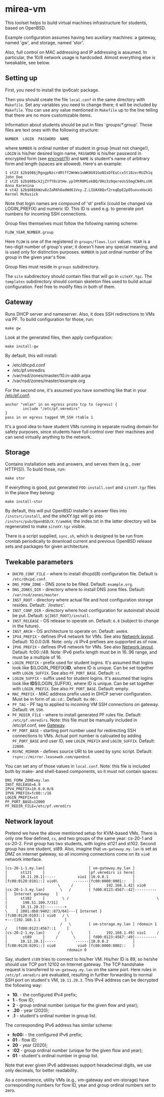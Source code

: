 # mirea-vm

This toolset helps to build virtual machines infrastructure
for students, based on OpenBSD.

Example configuration assumes having two auxiliary machines:
a gateway, named 'gw', and storage, named 'stor'.

Also, full control on MAC addressing and IP addressing is assumed.
In particular, the 10/8 network usage is hardcoded.
Almost everything else is tweakable, see below.

## Setting up

First, you need to install the ipv6calc package.

Then you should create the file `local.conf` in the same directory with `Makefile`.
Set any variables you need to change there; it will be included by `Makefile`.
You can use any value mentioned in `Makefile` up to the line
telling that there are no more customizable items.

Information about students should be put in files `groups/*.group'.
Those files are text ones with the following structure:

	NUMBER  LOGIN  PASSWORD  NAME

where `NUMBER` is ordinal number of student in group (must not change!),
`LOGIN` is his/her desired login name, `PASSWORD` is his/her password
in encrypted form (see [encrypt\(1\)](https://man.openbsd.org/encrypt.1))
and `NAME` is student's name of arbitrary form and length (spaces are allowed).
Here's an example:

	1 st23 $2b$08$jRgogpNzcr4Rtff2WnWx1uWK0G91GoNIxDfEuCcx5t18zxrRUZh1q John Doe
	2 st25 $2b$08$ck2jZYfY8cUtHe.yplMtROMiokBQ/9Hz3z9qereUsSSmgCN4hLsVK Anna Karenina
	4 st42 $2b$08$kWzw8zZaR6hOadWd61Vxy.Z.LIUAX8Qvf2reqDpE2pO5uovxHacAS Kernel McKusick

Note that login names are compound of 'st' prefix (could be changed via LOGIN_PREFIX)
and numeric ID. This ID is used e.g. to generate port numbers for incoming SSH connections.

Group files themselves must follow the following naming scheme:

	FLOW_YEAR_NUMBER.group

Here `FLOW` is one of the registered in `groups/flows.list` values.
`YEAR` is a two-digit number of group's year; it doesn't have any special meaning, and is used
only for distinction purposes.
`NUMBER` is just ordinal number of the group in the given year's flow.

Group files must reside in `groups` subdirectory.

The `site` subdirectory should contain files that will go in `siteXY.tgz`.
The `templates` subdirectory should contain skeleton files used to build actual configuration.
Feel free to modify files in both of them.

## Gateway

Runs DHCP server and nameserver. Also, it does SSH redirections to VMs via PF.
To build configuration for those, run:

	make gw

Look at the generated files, then apply configuration:

	make install-gw

By default, this will install:

* /etc/dhcpd.conf
* /etc/pf.vmredirs
* /var/nsd/zones/master/10.in-addr.arpa
* /var/nsd/zones/master/example.org

For the second one, it's assumed you have something like that in your
[/etc/pf.conf](https://man.openbsd.org/pf.conf.5):

	anchor "vmlan" in on egress proto tcp to (egress) {
	        include "/etc/pf.vmredirs"
	}
	pass in on egress tagged VM_SSH rtable 1

It's a good idea to have student VMs running in separate routing domain for safety purposes,
since students have full control over their machines and can send virtually anything to the network.

## Storage

Contains installation sets and answers, and serves them (e.g., over HTTP(S)).
To build those, run:

	make stor

If everything is good, put generated `FOO-install.conf` and `siteXY.tgz`
files in the place they belong:

	make install-stor

By default, this will put OpenBSD installer's answer files into `/instsrc/install`,
and the siteXY.tgz will go into `/instsrc/pub/OpenBSD/X.Y/amd64`; the index.txt
in the latter directory will be regenerated to make `siteXY.tgz` visible.

There is a script supplied, `sync.sh`, which is designed to be run from crontab
periodically to download current and previous OpenBSD release sets and packages
for given architecture.

## Twekable parameters

* `DHCPD_CONF_FILE` - where to install dhcpd(8) configuration file. Default is `/etc/dhcpd.conf`.
* `DNS_FORW_ZONE` - DNS zone to be filled. Default: `example.org`.
* `DNS_ZONES_DIR` - directory where to install DNS zone files. Default: `/var/nsd/zones/master`.
* `INST_ROOT` - directory where actual file and host configuration storage resides. Default: `/instsrc'.
* `INST_CONF_DIR` - directory where host configuration for autoinstall should be put. Default: `${INST_ROOT}/install`.
* `INST_RELEASE` - OS release to operate on. Default: `6.8` (subject to change in the future).
* `INST_ARCH` - OS architecture to operate on. Default: `amd64`.
* `IPV4_PREFIX` - defines IPv4 network for VMs. See also [Network layout](#Network%20layout). Default: 10.0.0.0/8. Note: only `/8` IPv4 prefixes are supported as of now.
* `IPV6_PREFIX` - defines IPv6 network for VMs. See also [Network layout](#Network%20layout). Default: fc00::/48. Note: IPv6 prefix length must be in 16..96 range, and must be a multiple of 16.
* `LOGIN_PREFIX` - prefix used for student logins. It's assumed that logins look like ${LOGIN_PREFIX}**ID**, where ID is unique. Can be set together with `LOGIN_SUFFIX`. See also `PF_PORT_BASE`. Default: `st`.
* `LOGIN_SUFFIX` - suffix used for student logins. It's assumed that logins look like **ID**${LOGIN_SUFFIX}, where ID is unique. Can be set together with `LOGIN_PREFIX`. See also `PF_PORT_BASE`. Default: empty.
* `MAC_PREFIX` - MAC address prefix used in DHCP server configuration. Must be in form of `ab:cd:`. Default: `0a:00:`.
* `PF_TAG` - PF tag to applied to incoming VM SSH connections on gateway. Default: `VM_SSH`.
* `PF_REDIR_FILE` - where to install generated PF rules file. Default: `/etc/pf.vmredirs`. Note: this file must be manually included in /etc/pf.conf, see [Gateway](#Gateway).
* `PF_PORT_BASE` - starting port number used for redirecting SSH connections to VMs. Actual port number is calcuated by adding `PF_PORT_BASE` and user ID, see `LOGIN_PREFIX` and `LOGIN_SUFFIX`. Default: `22000`.
* `RSYNC_MIRROR` - defines source URI to be used by sync script. Default: `rsync://mirror.leaseweb.com/openbsd`.

You can set any of those values in `local.conf`.
Note: this file is included both by make- and shell-based components, so it must not contain spaces:

	DNS_FORW_ZONE=my.lan
	INST_RELEASE=6.9
	IPV4_PREFIX=10.0.0.0/8
	IPV6_PREFIX=fc00::/16
	LOGIN_PREFIX=st
	PF_PORT_BASE=12000
	PF_REDIR_FILE=/etc/pf.vmredirs

## Network layout

Pretend we have the above mentioned setup for KVM-based VMs.
There is only one flow defined, `cs`, and two groups of the same year: cs-20-1 and cs-20-2.
First group has two students, with logins st121 and st102.
Second group has one student, st89.
Also, imagine that `vm-gateway.my.lan` is set as DMZ on internet gateway, so all incoming connections come on its `vio0` network interface.

	[cs-20-1-1.my.lan]                    [ vm-gateway.my.lan ]
	[      st121     ]                    [pf.vmredirs is here]
	[      10.11.20.1]-----          vio1 [10.0.0.1           ]
	[fc00:0120:0101::] vio0\       -------[fc00:0000:0001::   ]
	                        \     /       [       192.168.1.42] vio0
	[cs-20-1-3.my.lan]       \   /        [ fd00:0123:4567::42]----------      [   Internet gateway   ]
	[      st102     ]        \ /                                        \     [       198.51.100.7/31]
	[      10.11.20.3]---------+                                          \    [ 2001:db8:9402::873/64]---{ Internet }
	[fc00:0120:0103::] vio0   / \                                          +---[192.168.1.1           ]
	                         /   \        [ vm-storage.my.lan ] rdomain 1 /    [fd00:0123:4567::1     ]
	[cs-20-2-1.my.lan]      /     \       [       192.168.1.49] vio1     /
	[       st89     ]     /       \      [ fd00:0123:4567::49]----------
	[      10.12.20.1]-----         ------[10.0.0.2           ]
	[fc00:0120:0201::] vio0          vio0 [fc00:0000:0002::   ]
	                            rdomain 0

Say, student `st89` tries to connect to his/her VM.
His/her ID is 89, so he/she should use TCP port 12102 on Internet gateway.
The TCP handshake request is transferred to `vm-gateway.my.lan` on the same port.
Here rules in `/etc/pf.vmredirs` are evaluated, resulting in further forwarding to normal SSH port on student's VM, `10.11.20.3`.
This IPv4 address can be decrypted the following way:

* **10.** - the configured IPv4 prefix;
* **1** - flow ID;
* **2** - group ordinal number (unique for the given flow and year);
* **.20** - year (2020);
* **.1** - student's ordinal number in group list.

The corresponding IPv6 address has similar scheme:

* **fc00:** - the configured IPv6 prefix;
* **01** - flow ID;
* **20** - year (2020);
* **:02** - group ordinal number (unique for the given flow and year);
* **01** - student's ordinal number in group list.

Note that ever given IPv6 addresses support hexadecimal digits, we use only decimals, for better readability.

As a convenience, utility VMs (e.g., vm-gateway and vm-storage) have corresponding numbers for flow ID, year and group ordinal numbers set to zero.
